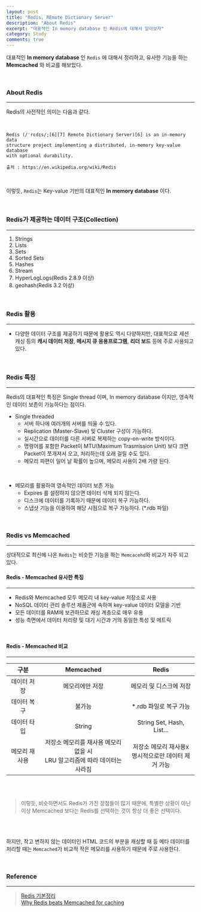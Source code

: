 ```yaml
---
layout: post
title: "Redis, REmote Dictionary Server"
description: "About Redis"
excerpt: "대표적인 In memory database 인 Redis에 대해서 알아보자"
category: Study
comments: true
---
```


대표적인 **In memory database** 인 `Redis` 에 대해서 정리하고, 유사한 기능을 하는 **Memcached** 와 비교를 해보았다.

<br>

### About Redis
---

Redis의 사전적인 의미는 다음과 같다. 

<br>

```text
Redis (/ˈrɛdɪs/;[6][7] Remote Dictionary Server)[6] is an in-memory data 
structure project implementing a distributed, in-memory key-value database 
with optional durability.

출처 : https://en.wikipedia.org/wiki/Redis
```

<br> 

이렇듯, `Redis`는 Key-value 기반의 대표적인 **In memory database** 이다.

<br>

### Redis가 제공하는 데이터 구조(Collection)
---
1. Strings
2. Lists
3. Sets
4. Sorted Sets
5. Hashes
6. Stream
7. HyperLogLogs(Redis 2.8.9 이상)
8. geohash(Redis 3.2 이상)

<br>

### Redis 활용
---
+ 다양한 데이터 구조를 제공하기 때문에 활용도 역시 다양하지만, 대표적으로 세션 캐싱 등의 **캐시 데이터 저장**, 
**메시지 큐 응용프로그램**, **리더 보드** 등에 주로 사용되고 있다.

<br>

### Redis 특징
---

Redis의 대표적인 특징은 Single thread 이며, In memory database 이지만, 영속적인 데이터 보존이 가능하다는 점이다.

+ Single threaded
    - 서버 하나에 여러개의 서버를 띄울 수 있다.
    - Replication (Master-Slave) 및 Cluster 구성이 가능하다.
    - 실시간으로 데이터를 다른 서버로 복제하는 copy-on-write 방식이다.
    - 명령어를 포함한 Packet이 MTU(Maximum Trasmission Unit) 보다 크면 Packet이 쪼개져서 오고, 처리하는데 오래 걸릴 수도 있다.
    - 메모리 파편이 일어 날 확률이 높으며, 메모리 사용이 2배 가량 된다.
    
<br>

+ 메모리를 활용하여 영속적인 데이터 보존 가능
    - Expires 를 설정하지 않으면 데이터 삭제 되지 않는다.
    - 디스크에 데이터를 기록하기 때문에 데이터 복구 가능하다.
    - 스냅샷 기능을 이용하여 해당 시점으로 복구 가능하다. (*.rdb 파일)
    
    
<br>

### Redis vs Memcached
---

상대적으로 최신에 나온 `Redis`는 비슷한 기능을 하는 `Memcacehd`와 비교가 자주 되고 있다.

#### Redis - Memcached 유사한 특징 
---
+ Redis와 Memcached 모두 메모리 내 key-value 저장소로 사용
+ NoSQL 데이터 관리 솔루션 제품군에 속하며 key-value 데이터 모델을 기반
+ 모든 데이터를 RAM에 보관하므로 캐싱 계층으로 매우 유용
+ 성능 측면에서 데이터 처리량 및 대기 시간과 거의 동일한 특성 및 메트릭
    
<br>

#### Redis - Memcached 비교
---

|구분|Memcached|Redis|
|:--:|:--:|:--:|
|데이터 저장|메모리에만 저장|메모리 및 디스크에 저장|
|데이터 복구|불가능|*.rdb 파일로 복구 가능|
|데이터 타입|String|String Set, Hash, List...|
|메모리 재사용| 저장소 메모리를 재사용 메모리 없을 시 <br> LRU 알고리즘에 따라 데이터는 사라짐|저장소 메모리 재사용x <br> 명시적으로만 데이터 제거 가능|

<br><br>

> 이렇듯, 비슷하면서도 Redis가 가진 장점들이 많기 때문에, 특별한 상황이 아닌 이상 Memcached 보다는 Redis를 선택하는 것이 항상 더 좋은 선택이다.

<br><br>

하지만, 작고 변하지 않는 데이터인 HTML 코드의 부분을 캐싱할 때 등 메타 데이터를 처리할 때는 `Memcached`가 비교적 작은 메모리를 사용하기 때문에 주로 사용한다.

<br>

### Reference
---
> [Redis 기본정리](https://brunch.co.kr/@jehovah/20) <br>
> [Why Redis beats Memcached for caching](http://www.infoworld.com/article/2825890/application-development/why-redis-beats-memcached-for-caching.html)


<br>
<br>